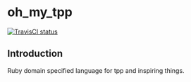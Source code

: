# oh_my_tpp

[![TravisCI status](https://secure.travis-ci.org/tobegit3hub/oh_my_tpp.png)](http://travis-ci.org/tobegit3hub/oh_my_tpp)

## Introduction
Ruby domain specified language for tpp and inspiring things.


